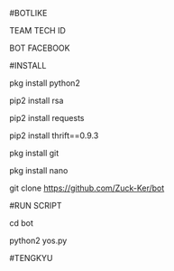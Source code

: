 #BOTLIKE 

TEAM TECH ID


BOT FACEBOOK

#INSTALL

pkg install python2

pip2 install rsa

pip2 install requests

pip2 install thrift==0.9.3

pkg install git

pkg install nano

git clone https://github.com/Zuck-Ker/bot

#RUN SCRIPT

cd bot

python2 yos.py


#TENGKYU
